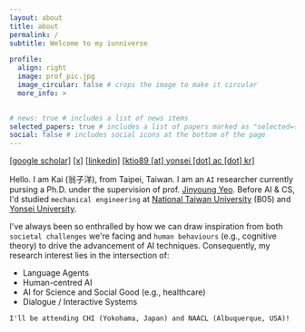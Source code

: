 ```yaml
---
layout: about
title: about
permalink: /
subtitle: Welcome to my iunniverse

profile:
  align: right
  image: prof_pic.jpg
  image_circular: false # crops the image to make it circular
  more_info: >
    

# news: true # includes a list of news items
selected_papers: true # includes a list of papers marked as "selected={true}"
social: false # includes social icons at the bottom of the page
---
```

[[google scholar]](https://scholar.google.com/citations?user=xF6qLHsAAAAJ&hl=en)  [[x]](https://x.com/kaiiunnong)  [[linkedin]](https://www.linkedin.com/in/ktio89/) [[​ktio89 [at] yonsei [dot] ac [dot] kr]](https://ktio89.github.io/)

Hello. I am Kai (翁子洋), from Taipei, Taiwan. I am an `AI` researcher currently pursing a Ph.D. under the supervision of prof. [Jinyoung Yeo](https://jinyeo.weebly.com/). ​​Before AI & CS, I'd studied `mechanical engineering` at [National Taiwan University](https://www.ntu.edu.tw/english/about/about.html) (B05) and [Yonsei University](https://www.yonsei.ac.kr/en_sc/index.jsp).

I've always been so enthralled by how we can draw inspiration from both `societal challenges` we're facing and `human behaviours` (e.g., cognitive theory) to drive the advancement of AI techniques. Consequently, my research interest lies in the intersection of:
* Language Agents
* Human-centred AI
* AI for Science and Social Good (e.g., healthcare)
* Dialogue / Interactive Systems

`I'll be attending CHI (Yokohama, Japan) and NAACL (Albuquerque, USA)!`
